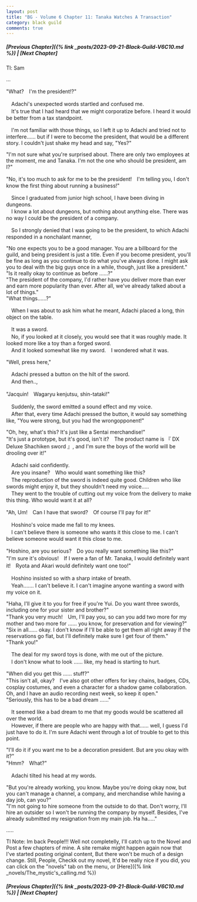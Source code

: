 ```yaml
---
layout: post
title: "BG - Volume 6 Chapter 11: Tanaka Watches A Transaction"
category: black guild
comments: true
---
```


##### [Previous Chapter]({% link _posts/2023-09-21-Black-Guild-V6C10.md %}) \| [Next Chapter]



Tl: Sam

…


"What?　I'm the president!?"

　Adachi's unexpected words startled and confused me.   
　It's true that I had heard that we might corporatize before. I heard it would be better from a tax standpoint.

　I'm not familiar with those things, so I left it up to Adachi and tried not to interfere...... but if I were to become the president, that would be a different story. I couldn't just shake my head and say, "Yes?"

"I'm not sure what you're surprised about. There are only two employees at the moment, me and Tanaka. I'm not the one who should be president, am I?"
<!--more-->   
"No, it's too much to ask for me to be the president!　I'm telling you, I don't know the first thing about running a business!"

　Since I graduated from junior high school, I have been diving in dungeons.   
　I know a lot about dungeons, but nothing about anything else. There was no way I could be the president of a company.

　So I strongly denied that I was going to be the president, to which Adachi responded in a nonchalant manner, 

"No one expects you to be a good manager. You are a billboard for the guild, and being president is just a title. Even if you become president, you'll be fine as long as you continue to do what you've always done. I might ask you to deal with the big guys once in a while, though, just like a president."   
"Is it really okay to continue as before ......?"    
"The president of the company, I'd rather have you deliver more than ever and earn more popularity than ever. After all, we've already talked about a lot of things."   
"What things......?"

　When I was about to ask him what he meant, Adachi placed a long, thin object on the table.

　It was a sword.   
　No, if you looked at it closely, you would see that it was roughly made. It looked more like a toy than a forged sword.   
　And it looked somewhat like my sword.　I wondered what it was.

"Well, press here,"

　Adachi pressed a button on the hilt of the sword.   
　And then..,

"Jacquin!　Wagaryu kenjutsu, shin-tataki!"

　Suddenly, the sword emitted a sound effect and my voice.   
　After that, every time Adachi pressed the button, it would say something like, "You were strong, but you had the wrongopponent!"

"Oh, hey, what's this? It's just like a Sentai merchandise!"   
"It's just a prototype, but it's good, isn't it?　The product name is 『 DX Deluxe Shachiken sword 』, and I'm sure the boys of the world will be drooling over it!"

　Adachi said confidently.   
　Are you insane?　Who would want something like this?   
　The reproduction of the sword is indeed quite good. Children who like swords might enjoy it, but they shouldn't need my voice.....   
　They went to the trouble of cutting out my voice from the delivery to make this thing. Who would want it at all?

"Ah, Um!　Can I have that sword?　Of course I'll pay for it!"

　Hoshino's voice made me fall to my knees.   
　I can't believe there is someone who wants it this close to me. I can't believe someone would want it this close to me.

"Hoshino, are you serious?　Do you really want something like this?"   
"I'm sure it's obvious!　If I were a fan of Mr. Tanaka, I would definitely want it!　Ryota and Akari would definitely want one too!"   

　Hoshino insisted so with a sharp intake of breath.   
　Yeah....... I can't believe it. I can't imagine anyone wanting a sword with my voice on it.

"Haha, I'll give it to you for free if you're Yui.  Do you want three swords, including one for your sister and brother?"   
"Thank you very much!　Um, I'll pay you, so can you add two more for my mother and two more for ...... you know, for preservation and for viewing?"   
"Six in all...... okay. I don't know if I'll be able to get them all right away if the reservations go flat, but I'll definitely make sure I get four of them."   
"Thank you!"

　The deal for my sword toys is done, with me out of the picture.    
　I don't know what to look ...... like, my head is starting to hurt.

"When did you get this ...... stuff?"   
"This isn't all, okay?　I've also got other offers for key chains, badges, CDs, cosplay costumes, and even a character for a shadow game collaboration. Oh, and I have an audio recording next week, so keep it open."   
"Seriously, this has to be a bad dream ......"

　It seemed like a bad dream to me that my goods would be scattered all over the world.   
　However, if there are people who are happy with that...... well, I guess I'd just have to do it. I'm sure Adachi went through a lot of trouble to get to this point.

"I'll do it if you want me to be a decoration president. But are you okay with it?"   
"Hmm?　What?"

　Adachi tilted his head at my words.

"But you're already working, you know. Maybe you're doing okay now, but you can't manage a channel, a company, and merchandise while having a day job, can you?"   
"I'm not going to hire someone from the outside to do that. Don't worry, I'll hire an outsider so I won't be running the company by myself. Besides, I've already submitted my resignation from my main job. Ha ha....."



.....


Tl Note: Im back People!!! Well not completelly, I'll catch up to the Novel and Post a few chapters of mine. A site remake might happen again now that I've started posting original content, But there won't be much of a design change. Still, People, Checkk out my novel, It'd be really nice if you did, you can click on the "novels" tab on the menu, or [Here]({% link _novels/The_mystic's_calling.md %}) 


##### [Previous Chapter]({% link _posts/2023-09-21-Black-Guild-V6C10.md %}) \| [Next Chapter]
